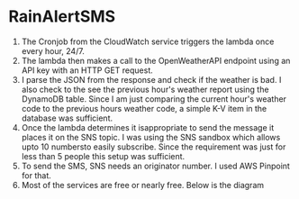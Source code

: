 # RainAlertSMS


1. The Cronjob from the CloudWatch service triggers the lambda once every hour, 24/7.
2. The lambda then makes a call to the OpenWeatherAPI endpoint using an API key with an HTTP GET request. 
3. I parse the JSON from the response and check if the weather is bad. I also check to the see the previous hour's weather report using the DynamoDB table. Since I am just comparing the current hour's weather code to the previous hours weather code, a simple K-V item in the database was sufficient. 
4. Once the lambda determines it isappropriate to send the message it places it on the SNS topic. I was using the SNS sandbox which allows upto 10 numbersto easily subscribe. Since the requirement was just for less than 5 people this setup was sufficient.
5. To send the SMS, SNS needs an originator number. I used AWS Pinpoint for that.
6. Most of the services are free or nearly free. Below is the diagram
